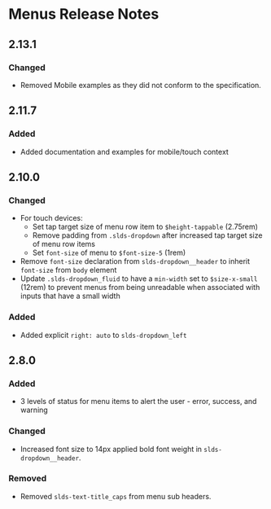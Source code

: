 <!-- Release notes authoring guidelines: http://keepachangelog.com/ -->

# Menus Release Notes

<!-- ## [Unreleased] -->

## 2.13.1

### Changed

- Removed Mobile examples as they did not conform to the specification.

## 2.11.7

### Added

- Added documentation and examples for mobile/touch context

## 2.10.0

### Changed

- For touch devices:
  - Set tap target size of menu row item to `$height-tappable` (2.75rem)
  - Remove padding from `.slds-dropdown` after increased tap target size of menu row items
  - Set `font-size` of menu to `$font-size-5` (1rem)
- Remove `font-size` declaration from `slds-dropdown__header` to inherit `font-size` from `body` element
- Update `.slds-dropdown_fluid` to have a `min-width` set to `$size-x-small` (12rem) to prevent menus from being unreadable when associated with inputs that have a small width

### Added
- Added explicit `right: auto` to `slds-dropdown_left`

## 2.8.0

### Added

- 3 levels of status for menu items to alert the user - error, success, and warning

### Changed

- Increased font size to 14px applied bold font weight in `slds-dropdown__header`.

### Removed

- Removed `slds-text-title_caps` from menu sub headers.
